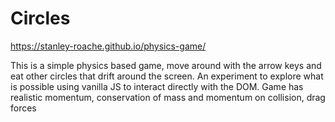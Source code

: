 # Circles

https://stanley-roache.github.io/physics-game/

This is a simple physics based game, move around with the arrow keys and eat other circles that drift around the screen. An experiment to explore what is possible using vanilla JS to interact directly with the DOM.
Game has realistic momentum, conservation of mass and momentum on collision, drag forces 

